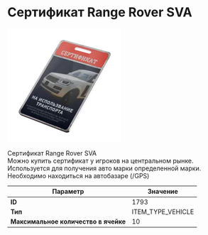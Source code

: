 # Сертификат Range Rover SVA

![Item Image](../img/1793.webp?raw=true)

Сертификат Range Rover SVA<br>Можно купить сертификат у игроков на центральном рынке.<br>Используется для получения авто марки определенной марки.<br>Необходимо находиться на автобазаре (/GPS)


| Параметр | Значение |
|----------|----------|
| **ID** | 1793 |
| **Тип** | ITEM_TYPE_VEHICLE |
| **Максимальное количество в ячейке** | 10 |

